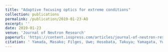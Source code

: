 ```yaml
---
title: "Adaptive focusing optics for extreme conditions"
collection: publications
permalink: /publication/2019-01-23-AO
excerpt: ''
date: 2019-01-23
venue: 'Journal of Neutron Research'
paperurl: 'https://content.iospress.com/articles/journal-of-neutron-research/jnr180092'
citation: ' Yamada, Masako; Filges, Uwe; Hosobata, Takuya; Yamagata, Yutaka; Rantsiou, Emmanouela. &quot;(2019) &quot; <i>Journal of Neutron Research</i>. 20(4).'
---
```

